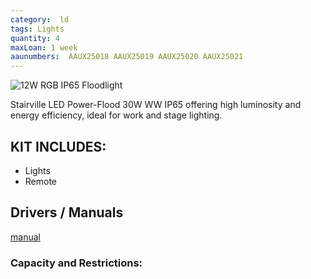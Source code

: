 ```yaml
---
category:  ld
tags: Lights
quantity: 4
maxLoan: 1 week
aaunumbers:  AAUX25018 AAUX25019 AAUX25020 AAUX25021
---
```

![12W RGB IP65 Floodlight](https://www.instrukcjaobslugipdf.pl/thumbs/products/l/1611135-stairville-led-colour-flood-30w-rgb-ip65.jpg)

Stairville LED Power-Flood 30W WW IP65 offering high luminosity and energy efficiency, ideal for work and stage lighting.
## KIT INCLUDES:
-  Lights 
-  Remote

## Drivers / Manuals
[manual](https://www.manualslib.com/manual/1842213/Thomann-Stairville-Led-Flood-30w.html)



### Capacity and Restrictions:
